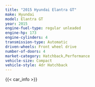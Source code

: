 ```yaml
---
title: "2015 Hyundai Elantra GT"
make: Hyundai
model: Elantra GT
year: 2015
engine-fuel-type: regular unleaded
engine-hp: 173
engine-cylinders: 4
transmission-type: Automatic
driven-wheels: Front wheel drive
number-of-doors: 4
market-category: Hatchback,Performance
vehicle-size: Compact
vehicle-style: 4dr Hatchback
---
```


{{< car_info >}}
